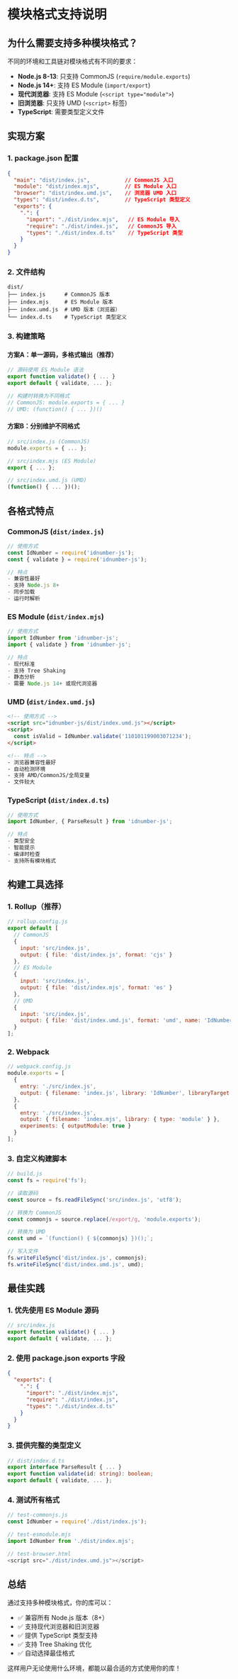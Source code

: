 # 模块格式支持说明

## 为什么需要支持多种模块格式？

不同的环境和工具链对模块格式有不同的要求：

- **Node.js 8-13**: 只支持 CommonJS (`require/module.exports`)
- **Node.js 14+**: 支持 ES Module (`import/export`)
- **现代浏览器**: 支持 ES Module (`<script type="module">`)
- **旧浏览器**: 只支持 UMD (`<script>` 标签)
- **TypeScript**: 需要类型定义文件

## 实现方案

### 1. package.json 配置

```json
{
  "main": "dist/index.js",           // CommonJS 入口
  "module": "dist/index.mjs",        // ES Module 入口
  "browser": "dist/index.umd.js",    // 浏览器 UMD 入口
  "types": "dist/index.d.ts",        // TypeScript 类型定义
  "exports": {
    ".": {
      "import": "./dist/index.mjs",   // ES Module 导入
      "require": "./dist/index.js",   // CommonJS 导入
      "types": "./dist/index.d.ts"    // TypeScript 类型
    }
  }
}
```

### 2. 文件结构

```
dist/
├── index.js      # CommonJS 版本
├── index.mjs     # ES Module 版本
├── index.umd.js  # UMD 版本（浏览器）
└── index.d.ts    # TypeScript 类型定义
```

### 3. 构建策略

#### 方案A：单一源码，多格式输出（推荐）

```javascript
// 源码使用 ES Module 语法
export function validate() { ... }
export default { validate, ... };

// 构建时转换为不同格式
// CommonJS: module.exports = { ... }
// UMD: (function() { ... })()
```

#### 方案B：分别维护不同格式

```javascript
// src/index.js (CommonJS)
module.exports = { ... };

// src/index.mjs (ES Module)  
export { ... };

// src/index.umd.js (UMD)
(function() { ... })();
```

## 各格式特点

### CommonJS (`dist/index.js`)

```javascript
// 使用方式
const IdNumber = require('idnumber-js');
const { validate } = require('idnumber-js');

// 特点
- 兼容性最好
- 支持 Node.js 8+
- 同步加载
- 运行时解析
```

### ES Module (`dist/index.mjs`)

```javascript
// 使用方式
import IdNumber from 'idnumber-js';
import { validate } from 'idnumber-js';

// 特点
- 现代标准
- 支持 Tree Shaking
- 静态分析
- 需要 Node.js 14+ 或现代浏览器
```

### UMD (`dist/index.umd.js`)

```html
<!-- 使用方式 -->
<script src="idnumber-js/dist/index.umd.js"></script>
<script>
  const isValid = IdNumber.validate('110101199003071234');
</script>

<!-- 特点 -->
- 浏览器兼容性最好
- 自动检测环境
- 支持 AMD/CommonJS/全局变量
- 文件较大
```

### TypeScript (`dist/index.d.ts`)

```typescript
// 使用方式
import IdNumber, { ParseResult } from 'idnumber-js';

// 特点
- 类型安全
- 智能提示
- 编译时检查
- 支持所有模块格式
```

## 构建工具选择

### 1. Rollup（推荐）

```javascript
// rollup.config.js
export default [
  // CommonJS
  {
    input: 'src/index.js',
    output: { file: 'dist/index.js', format: 'cjs' }
  },
  // ES Module
  {
    input: 'src/index.js', 
    output: { file: 'dist/index.mjs', format: 'es' }
  },
  // UMD
  {
    input: 'src/index.js',
    output: { file: 'dist/index.umd.js', format: 'umd', name: 'IdNumber' }
  }
];
```

### 2. Webpack

```javascript
// webpack.config.js
module.exports = [
  {
    entry: './src/index.js',
    output: { filename: 'index.js', library: 'IdNumber', libraryTarget: 'commonjs2' }
  },
  {
    entry: './src/index.js',
    output: { filename: 'index.mjs', library: { type: 'module' } },
    experiments: { outputModule: true }
  }
];
```

### 3. 自定义构建脚本

```javascript
// build.js
const fs = require('fs');

// 读取源码
const source = fs.readFileSync('src/index.js', 'utf8');

// 转换为 CommonJS
const commonjs = source.replace(/export/g, 'module.exports');

// 转换为 UMD
const umd = `(function() { ${commonjs} })();`;

// 写入文件
fs.writeFileSync('dist/index.js', commonjs);
fs.writeFileSync('dist/index.umd.js', umd);
```

## 最佳实践

### 1. 优先使用 ES Module 源码

```javascript
// src/index.js
export function validate() { ... }
export default { validate, ... };
```

### 2. 使用 package.json exports 字段

```json
{
  "exports": {
    ".": {
      "import": "./dist/index.mjs",
      "require": "./dist/index.js",
      "types": "./dist/index.d.ts"
    }
  }
}
```

### 3. 提供完整的类型定义

```typescript
// dist/index.d.ts
export interface ParseResult { ... }
export function validate(id: string): boolean;
export default { validate, ... };
```

### 4. 测试所有格式

```javascript
// test-commonjs.js
const IdNumber = require('./dist/index.js');

// test-esmodule.mjs  
import IdNumber from './dist/index.mjs';

// test-browser.html
<script src="./dist/index.umd.js"></script>
```

## 总结

通过支持多种模块格式，你的库可以：

- ✅ 兼容所有 Node.js 版本（8+）
- ✅ 支持现代浏览器和旧浏览器
- ✅ 提供 TypeScript 类型支持
- ✅ 支持 Tree Shaking 优化
- ✅ 自动选择最佳格式

这样用户无论使用什么环境，都能以最合适的方式使用你的库！
